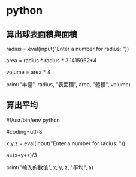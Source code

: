 # python
## 算出球表面積與面積

radius = eval(input("Enter a number for radius: "))

area = radius * radius * 3.1415962*4

volume = area * 4

print("半徑", radius, "表面積", area, "體積", volume)
## 算出平均

#!/usr/bin/env python

#coding=utf-8

x,y,z  = eval(input("Enter a number for radius: "))

a=(x+y+z)/3

print("輸入的數值", x, y, z, "平均", a)
